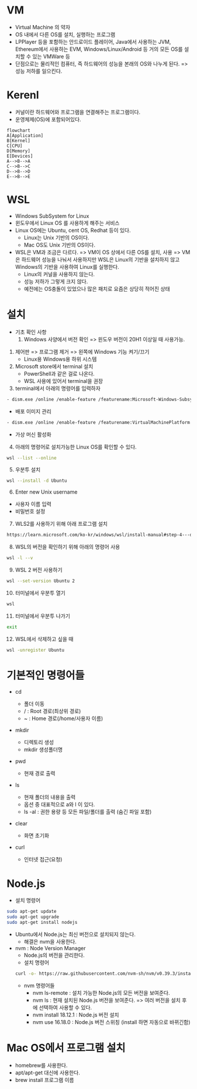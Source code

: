 # VM

- Virtual Machine 의 약자
- OS 내에서 다른 OS를 설치, 실행하는 프로그램
- LPPlayer 등을 포함하는 안드로이드 플레이어, Java에서 사용하는 JVM, Ethereum에서 사용하는 EVM, Windows/Linux/Android 등 거의 모든 OS를 설치할 수 있는 VMWare 등
- 단점으로는 물리적인 컴퓨터, 즉 하드웨어의 성능을 본래의 OS와 나누게 된다. => 성능 저하를 일으킨다.

# Kerenl

- 커널이란 하드웨어와 프로그램을 연결해주는 프로그램이다.
- 운영체제(OS)에 포함되어있다.

```mermaid
flowchart
A[Application]
B[Kernel]
C[CPU]
D[Memory]
E[Devices]
A-->B-->A
C-->B-->C
D-->B-->D
E-->B-->E
```

# WSL

- Windows SubSystem for Linux
- 윈도우에서 Linux OS 를 사용하게 해주는 서비스
- Linux OS에는 Ubuntu, cent OS, Redhat 등이 있다.
  - Linux는 Unix 기반의 OS이다.
  - Mac OS도 Unix 기반의 OS이다.
- WSL은 VM과 조금은 다르다. => VM이 OS 상에서 다른 OS를 설치, 사용 => VM은 하드웨어 성능을 나눠서 사용하지만 WSL은 Linux의 기반을 설치하지 않고 Windows의 기반을 사용하여 Linux를 실행한다.
  - Linux의 커널을 사용하지 않는다.
  - 성능 저하가 그렇게 크지 않다.
  - 예전에는 OS충돌이 있었으나 많은 패치로 요즘은 상당히 적어진 상태

# 설치

- 기초 확인 사항
  1. Windows 사양에서 버전 확인 => 윈도우 버전이 20H1 이상일 때 사용가능.

1. 제어판 => 프로그램 제거 => 왼쪽에 Windows 기능 켜기/끄기
   - Linux용 Windows용 하위 시스템
2. Microsoft store에서 terminal 설치
   - PowerShell과 같은 걸로 나온다.
   - WSL 사용에 있어서 terminal을 권장
3. terminal에서 아래의 명령어를 입력하자

```sh
- dism.exe /online /enable-feature /featurename:Microsoft-Windows-Subsystem-Linux /all /norestart
```

- 배포 이미지 관리

```sh
- dism.exe /online /enable-feature /featurename:VirtualMachinePlatform /all /norestart
```

- 가상 머신 활성화

4. 아래의 명령어로 설치가능한 Linux OS를 확인할 수 있다.

```sh
wsl --list --online
```

5. 우분투 설치

```sh
wsl --install -d Ubuntu
```

6. Enter new Unix username

- 사용자 이름 입력
- 비밀번호 설정

7. WLS2를 사용하기 위해 아래 프로그램 설치

```sh
https://learn.microsoft.com/ko-kr/windows/wsl/install-manual#step-4---download-the-linux-kernel-update-package
```

8. WSL의 버전을 확인하기 위해 아래의 명령어 사용

```sh
wsl -l --v
```

9. WSL 2 버전 사용하기

```sh
wsl --set-version Ubuntu 2
```

10. 터미널에서 우분투 열기

```sh
wsl
```

11. 터미널에서 우분투 나가기

```sh
exit
```

12. WSL에서 삭제하고 싶을 때

```sh
wsl -unregister Ubuntu
```

# 기본적인 명령어들

- cd

  - 폴더 이동
  - / : Root 경로(최상위 경로)
  - ~ : Home 경로(/home/사용자 이름)

- mkdir

  - 디렉토리 생성
  - mkdir 생성폴더명

- pwd

  - 현재 경로 출력

- ls

  - 현재 폴더의 내용을 출력
  - 옵션 중 대표적으로 a와 l 이 있다.
  - ls -al : 권한 용량 등 모든 파일/폴더를 출력 (숨긴 파일 포함)

- clear

  - 화면 초기화

- curl
  - 인터넷 접근(요청)

# Node.js

- 설치 명령어

```sh
sudo apt-get update
sudo apt-get upgrade
sudo apt-get install nodejs
```

- Ubuntu에서 Node.js는 최신 버전으로 설치되지 않는다.
  - 해결은 nvm을 사용한다.
- nvm : Node Version Manager
  - Node.js의 버전을 관리한다.
  - 설치 명령어
  ```sh
  curl -o- https://raw.githubusercontent.com/nvm-sh/nvm/v0.39.3/install.sh | bash
  ```
  - nvm 명령어들
    - nvm ls-remote : 설치 가능한 Node.js의 모든 버전을 보여준다.
    - nvm ls : 현재 설치된 Node.js 버전을 보여준다. => 여러 버전을 설치 후에 선택하여 사용할 수 있다.
    - nvm install 18.12.1 : Node.js 버전 설치
    - nvm use 16.18.0 : Node.js 버전 스위칭 (install 하면 자동으로 바뀌긴함)

# Mac OS에서 프로그램 설치

- homebrew를 사용한다.
- apt/apt-get 대신에 사용한다.
- brew install 프로그램 이름

